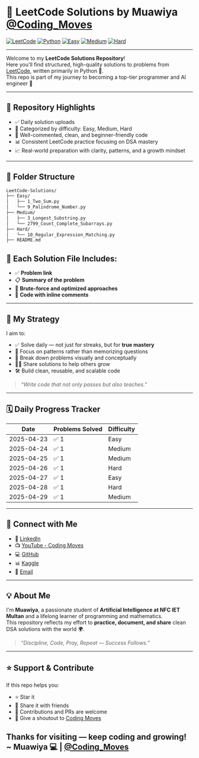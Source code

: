 # 🚀 LeetCode Solutions by Muawiya [@Coding_Moves](https://youtube.com/@Coding_Moves)

[![LeetCode](https://img.shields.io/badge/LeetCode-Muawiya-orange?style=for-the-badge&logo=leetcode)](https://leetcode.com/u/Moavia_Amir/)
[![Python](https://img.shields.io/badge/Language-Python-blue?style=for-the-badge&logo=python)](https://www.python.org/)
[![Easy](https://img.shields.io/badge/Difficulty-Easy-brightgreen?style=for-the-badge)]()
[![Medium](https://img.shields.io/badge/Difficulty-Medium-yellow?style=for-the-badge)]()
[![Hard](https://img.shields.io/badge/Difficulty-Hard-red?style=for-the-badge)]()

---

Welcome to my **LeetCode Solutions Repository**!  
Here you'll find structured, high-quality solutions to problems from [LeetCode](https://leetcode.com/u/Moavia_Amir/), written primarily in Python 🐍.  
This repo is part of my journey to becoming a top-tier programmer and AI engineer 💪

---

## 📌 Repository Highlights

- ✅ Daily solution uploads
- 🧠 Categorized by difficulty: Easy, Medium, Hard
- 💬 Well-commented, clean, and beginner-friendly code
- 📊 Consistent LeetCode practice focusing on DSA mastery
- 📈 Real-world preparation with clarity, patterns, and a growth mindset

---

## 📂 Folder Structure

```bash
LeetCode-Solutions/
├── Easy/
│   ├── 1_Two_Sum.py
│   └── 9_Palindrome_Number.py
├── Medium/
│   ├── 3_Longest_Substring.py
│   └── 2799_Count_Complete_Subarrays.py
├── Hard/
│   └── 10_Regular_Expression_Matching.py
├── README.md
```
## 📄 Each Solution File Includes:

- ✅ **Problem link**
- 📋 **Summary of the problem**
- 🧠 **Brute-force and optimized approaches**
- 💬 **Code with inline comments**

---

## 🧠 My Strategy

I aim to:

- ✅ Solve daily — not just for streaks, but for **true mastery**
- 🔁 Focus on patterns rather than memorizing questions
- 🧩 Break down problems visually and conceptually
- 🧑‍🏫 Share solutions to help others grow
- 🛠️ Build clean, reusable, and scalable code

> *“Write code that not only passes but also teaches.”*

---

## 🗓️ Daily Progress Tracker

| Date       | Problems Solved | Difficulty |
|------------|------------------|------------|
| 2025-04-23 | ✅ 1              | Easy       |
| 2025-04-24 | ✅ 1              | Medium     |
| 2025-04-25 | ✅ 1              | Medium     |
| 2025-04-26 | ✅ 1              | Hard       |
| 2025-04-27 | ✅ 1              | Easy       |
| 2025-04-28 | ✅ 1              | Hard       |
| 2025-04-29 | ✅ 1              | Medium     |

---

## 🔗 Connect with Me

- 💼 [LinkedIn](https://linkedin.com/in/contactmuawia)
- 📺 [YouTube - Coding Moves](https://youtube.com/@Coding_Moves)
- 💻 [GitHub](https://github.com/Muawiya-contact)
- 📊 [Kaggle](https://www.kaggle.com/Muawiya)
- 📧 [Email](mailto:contactmuawia@gmail.com)

---

## 💡 About Me

I'm **Muawiya**, a passionate student of **Artificial Intelligence at NFC IET Multan** and a lifelong learner of programming and mathematics.  
This repository reflects my effort to **practice, document, and share** clean DSA solutions with the world 🌍.

> *“Discipline, Code, Pray, Repeat — Success Follows.”*

---

## ⭐ Support & Contribute

If this repo helps you:

- ⭐ Star it  
- 👥 Share it with friends  
- 🤝 Contributions and PRs are welcome  
- 📢 Give a shoutout to [Coding Moves](https://youtube.com/@Coding_Moves)

Thanks for visiting — **keep coding and growing!**  
~ Muawiya 💻 | [@Coding_Moves](https://youtube.com/@Coding_Moves)
---
